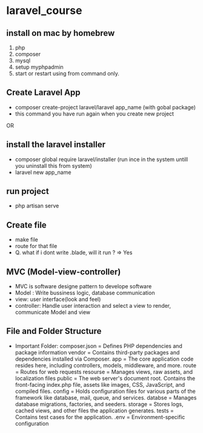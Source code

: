 # laravel_course

## install on mac by homebrew
1. php
2. composer
3. mysql
4. setup myphpadmin
5. start or restart using from command only.

## Create Laravel App
- composer create-project laravel/laravel app_name (with gobal package)
- this command you have run again when you create new project

OR

## install the laravel installer
- composer global require laravel/installer (run ince in the system untill you uninstall this from system)
- laravel new app_name

## run project
- php artisan serve

## Create file
- make file
- route for that file
- Q. what if i dont write .blade, will it run ? => Yes

## MVC (Model-view-controller)
- MVC is software designe pattern to develope software
- Model : Write bussiness logic, database communication
- view: user interface(look and feel)
- controller: Handle user interaction and select a view to render, communicate Model and view

## File and Folder Structure
- Important Folder: 
    composer.json = Defines PHP dependencies and package information
    vendor = Contains third-party packages and dependencies installed via Composer.
    app = The core application code resides here, including controllers, models, middleware, and more.
    route = Routes for web requests
    resourse = Manages views, raw assets, and localization files
    public = The web server's document root. Contains the front-facing index.php file, assets like images, CSS, JavaScript, and compiled files.
    config = Holds configuration files for various parts of the framework like database, mail, queue, and services.
    databse = Manages database migrations, factories, and seeders.
    storage = Stores logs, cached views, and other files the application generates.
    tests = Contains test cases for the application.
    .env = Environment-specific configuration
